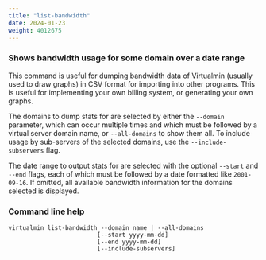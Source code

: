 ```yaml
---
title: "list-bandwidth"
date: 2024-01-23
weight: 4012675
---
```


### Shows bandwidth usage for some domain over a date range

This command is useful for dumping bandwidth data of Virtualmin (usually used to draw graphs) in CSV format for importing into other programs. This is useful for implementing your own billing system, or generating your own graphs.

The domains to dump stats for are selected by either the `--domain` parameter, which can occur multiple times and which must be followed by a virtual server domain name, or `--all-domains` to show them all. To include usage by sub-servers of the selected domains, use the `--include-subservers` flag.

The date range to output stats for are selected with the optional `--start` and `--end` flags, each of which must be followed by a date formatted like `2001-09-16`. If omitted, all available bandwidth information for the domains selected is displayed.

### Command line help

```text
virtualmin list-bandwidth --domain name | --all-domains
                         [--start yyyy-mm-dd]
                         [--end yyyy-mm-dd]
                         [--include-subservers]
```
